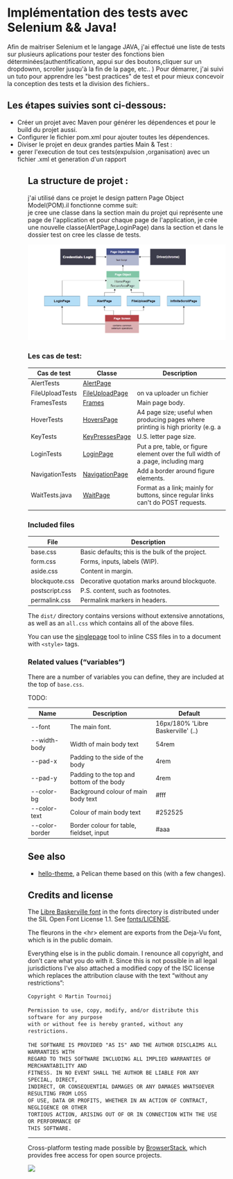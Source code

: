  Implémentation des tests avec Selenium && Java!
===========

Afin de maitriser Selenium et le langage JAVA, j'ai effectué une liste de tests sur plusieurs aplications pour tester des fonctions bien déterminées(authentificationn, 
appui sur des boutons,cliquer sur un dropdownn, scroller jusqu'à la fin de la page, etc.. )
Pour démarrer, j'ai suivi un tuto pour apprendre les "best practices" de test et pour mieux concevoir la conception des tests et la division des fichiers..

Les étapes suivies sont ci-dessous: 
-----------------------------------------------------


<ul> 
    <li> Créer un projet avec Maven pour générer les dépendences et pour le build du projet aussi.</li>
    <li> Configurer le fichier pom.xml pour ajouter toutes les dépendences.</li>
    <li> Diviser le projet en deux grandes parties Main & Test :  </li>
    <li> gerer l'execution de tout ces tests(expulsion ,organisation) avec un fichier .xml et generation d'un rapport  </li>
<ul/>


La structure de projet  : 
-----------------------------------------------------
j'ai utilisé dans ce projet le design pattern Page Object Model(POM).il fonctionne comme suit:<br />
je cree une classe dans la section main du projet qui représente une page de l'application et pour chaque page de l'application, je crée une nouvelle classe(AlertPage,LoginPage) dans la section et dans le dossier test on cree les classe de tests.

![hello-theme](https://github.com/amine784/test-suite/blob/main/captureTest/pom2.png)

### Les cas de test:

| Cas de test     | Classe                                                                                            | Description                                                                          |
|-----------------|---------------------------------------------------------------------------------------------------|--------------------------------------------------------------------------------------|
| AlertTests      |[AlertPage](https://github.com/amine784/test-suite/blob/main/captureTest/1-captureTestalert.png)   |                                                                                      |
| FileUploadTests |[FileUploadPage](https://github.com/amine784/test-suite/blob/main/captureTest/fileUpload.png)      | on va uploader un fichier                          					                 |		                                                            
| FramesTests     |[Frames](https://github.com/amine784/test-suite/blob/main/captureTest/3-frameTest.png)             | Main page body.                                                                      |
| HoverTests      |[HoversPage](https://github.com/amine784/test-suite/blob/main/captureTest/4-hoverTest.png)         | A4 page size; useful when producing pages where printing is high priority (e.g. a    |
| KeyTests        |[KeyPressesPage](https://github.com/amine784/test-suite/blob/main/captureTest/5-keyTest.png)       | U.S. letter page size.                                                               |
| LoginTests      |[LoginPage](https://github.com/amine784/test-suite/blob/main/captureTest/login.png)                | Put a pre, table, or figure element over the full width of a .page, including marg   |
| NavigationTests |[NavigationPage](https://github.com/amine784/test-suite/blob/main/captureTest/7-navigationTest.png)| Add a border around figure elements.                                                 |
| WaitTests.java  |[WaitPage](https://github.com/amine784/test-suite/blob/main/captureTest/8-waitTest.png)            | Format as a link; mainly for buttons, since regular links can't do POST requests.    |
                            |

### Included files

| File           | Description                                      |
| -------------- | ------------------------------------------------ |
| base.css       | Basic defaults; this is the bulk of the project. |
| form.css       | Forms, inputs, labels (WIP).                     |
| aside.css      | Content in margin.                               |
| blockquote.css | Decorative quotation marks around blockquote.    |
| postscript.css | P.S. content, such as footnotes.                 |
| permalink.css  | Permalink markers in headers.                    |

The `dist/` directory contains versions without extensive annotations, as well
as an `all.css` which contains all of the above files.

You can use the [singlepage](https://github.com/arp242/singlepage) tool to
inline CSS files in to a document with `<style>` tags.

### Related values (“variables”)

There are a number of variables you can define, they are included at the top of
`base.css`.

TODO:

| Name           | Description                               | Default                            |
| -------------- | ----------------------------------------- | ---------------------------------- |
| --font         | The main font.                            | 16px/180% 'Libre Baskerville' (..) |
| --width-body   | Width of main body text                   | 54rem                              |
| --pad-x        | Padding to the side of the body           | 4rem                               |
| --pad-y        | Padding to the top and bottom of the body | 4rem                               |
| --color-bg     | Background colour of main body text       | #fff                               |
| --color-text   | Colour of main body text                  | #252525                            |
| --color-border | Border colour for table, fieldset, input  | #aaa                               |


See also
--------

- [hello-theme](https://bitbucket.org/jboy1/hello-theme/src/master/), a Pelican
  theme based on this (with a few changes).

Credits and license
-------------------

The [Libre Baskerville font](https://github.com/impallari/Libre-Baskerville) in
the fonts directory is distributed under the SIL Open Font License 1.1. See
[fonts/LICENSE](fonts/LICENSE).

The fleurons in the &lt;hr&gt; element are exports from the Deja-Vu font, which
is in the public domain.

<!--
<aside>In my country of The Netherlands it’s not clear if it’s possible to place works in the public domain,
	<a href="https://www.iusmentis.com/auteursrecht/publiekdomein/#plaatsen">see this article</a>.
</aside>
-->
Everything else is in the public domain. I renounce all copyright, and don’t
care what you do with it. Since this is not possible in all legal jurisdictions
I’ve also attached a modified copy of the ISC license which replaces the
attribution clause with the text “without any restrictions”:

	Copyright © Martin Tournoij

	Permission to use, copy, modify, and/or distribute this software for any purpose
	with or without fee is hereby granted, without any restrictions.

	THE SOFTWARE IS PROVIDED "AS IS" AND THE AUTHOR DISCLAIMS ALL WARRANTIES WITH
	REGARD TO THIS SOFTWARE INCLUDING ALL IMPLIED WARRANTIES OF MERCHANTABILITY AND
	FITNESS. IN NO EVENT SHALL THE AUTHOR BE LIABLE FOR ANY SPECIAL, DIRECT,
	INDIRECT, OR CONSEQUENTIAL DAMAGES OR ANY DAMAGES WHATSOEVER RESULTING FROM LOSS
	OF USE, DATA OR PROFITS, WHETHER IN AN ACTION OF CONTRACT, NEGLIGENCE OR OTHER
	TORTIOUS ACTION, ARISING OUT OF OR IN CONNECTION WITH THE USE OR PERFORMANCE OF
	THIS SOFTWARE.

---

Cross-platform testing made possible by
[BrowserStack](https://www.browserstack.com/), which provides free access for
open source projects.

[![](https://arp242.github.io/hello-css/.browserstack.svg)](https://www.browserstack.com/)

<!--
<div class="postscript">
	<strong>Footnotes</strong>
	<ol>
		<li id="fn-1"><p>In my view it’s often better to just copy/paste and modify things, especially when it’s not
			inherently complex (like CSS), rather than spending a lot of effort on making it generic, as making software
			more generic often comes at the price of increased complexity, maintains burden, and tend to make things
			<em>less</em> flexible overall.</p></li>
	</ol>
</div>
-->
